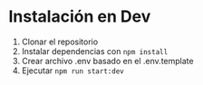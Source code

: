 # Instalación en Dev

1. Clonar el repositorio
2. Instalar dependencias con ```npm install```
3. Crear archivo .env basado en el .env.template
4. Ejecutar ```npm run start:dev```
